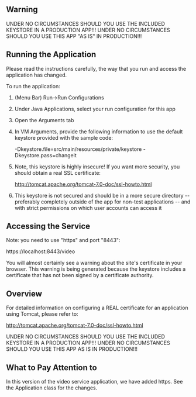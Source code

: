 ## Warning

UNDER NO CIRCUMSTANCES SHOULD YOU USE THE INCLUDED KEYSTORE IN A PRODUCTION APP!!!
UNDER NO CIRCUMSTANCES SHOULD YOU USE THIS APP "AS IS" IN PRODUCTION!!!

## Running the Application

Please read the instructions carefully, the way that you run and access
the application has changed.

To run the application:

1. (Menu Bar) Run->Run Configurations
2. Under Java Applications, select your run configuration for this app
3. Open the Arguments tab
4. In VM Arguments, provide the following information to use the
   default keystore provided with the sample code:

   -Dkeystore.file=src/main/resources/private/keystore -Dkeystore.pass=changeit

5. Note, this keystore is highly insecure! If you want more security, you 
   should obtain a real SSL certificate:

   http://tomcat.apache.org/tomcat-7.0-doc/ssl-howto.html
   
6. This keystore is not secured and should be in a more secure directory -- preferably
   completely outside of the app for non-test applications -- and with strict permissions
   on which user accounts can access it

## Accessing the Service

Note: you need to use "https" and port "8443":

https://localhost:8443/video

You will almost certainly see a warning about the site's certificate in your browser. This
warning is being generated because the keystore includes a certificate that has not been
signed by a certificate authority. 

## Overview

For detailed information on configuring a REAL certificate for an application
using Tomcat, please refer to:

http://tomcat.apache.org/tomcat-7.0-doc/ssl-howto.html

UNDER NO CIRCUMSTANCES SHOULD YOU USE THE INCLUDED KEYSTORE IN A PRODUCTION APP!!!
UNDER NO CIRCUMSTANCES SHOULD YOU USE THIS APP AS IS IN PRODUCTION!!!

## What to Pay Attention to

In this version of the video service application, we have added https. See the Application
class for the changes.

